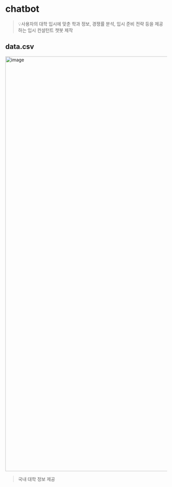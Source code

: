 # chatbot
> 💡사용자의 대학 입시에 맞춘 학과 정보, 경쟁률 분석, 입시 준비 전략 등을 제공하는 입시 컨설턴트 챗봇 제작
## data.csv
<img width="1292" alt="image" src="https://github.com/user-attachments/assets/7fcc9230-70b7-42b1-ad39-d4a9ddb23ec0">

> 국내 대학 정보 제공
